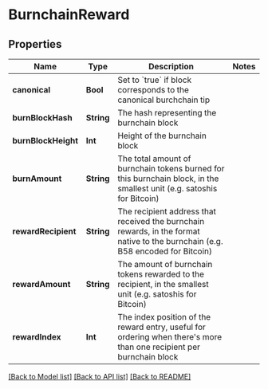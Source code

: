 # BurnchainReward

## Properties
Name | Type | Description | Notes
------------ | ------------- | ------------- | -------------
**canonical** | **Bool** | Set to &#x60;true&#x60; if block corresponds to the canonical burchchain tip | 
**burnBlockHash** | **String** | The hash representing the burnchain block | 
**burnBlockHeight** | **Int** | Height of the burnchain block | 
**burnAmount** | **String** | The total amount of burnchain tokens burned for this burnchain block, in the smallest unit (e.g. satoshis for Bitcoin) | 
**rewardRecipient** | **String** | The recipient address that received the burnchain rewards, in the format native to the burnchain (e.g. B58 encoded for Bitcoin) | 
**rewardAmount** | **String** | The amount of burnchain tokens rewarded to the recipient, in the smallest unit (e.g. satoshis for Bitcoin) | 
**rewardIndex** | **Int** | The index position of the reward entry, useful for ordering when there&#39;s more than one recipient per burnchain block | 

[[Back to Model list]](../README.md#documentation-for-models) [[Back to API list]](../README.md#documentation-for-api-endpoints) [[Back to README]](../README.md)


